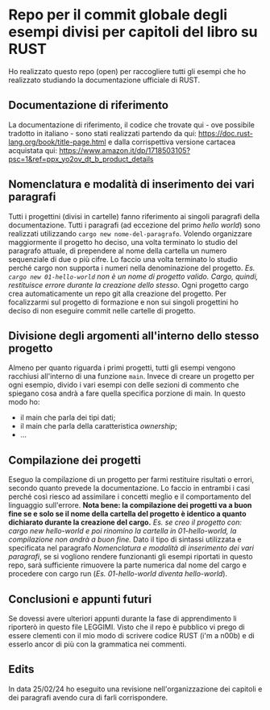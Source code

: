 # Repo per il commit globale degli esempi divisi per capitoli del libro su RUST

Ho realizzato questo repo (open) per raccogliere tutti gli esempi che ho realizzato studiando la documentazione ufficiale di RUST.

## Documentazione di riferimento

La documentazione di riferimento, il codice che trovate qui - ove possibile tradotto in italiano - sono stati realizzati partendo da qui: https://doc.rust-lang.org/book/title-page.html e dalla corrispettiva versione cartacea acquistata qui: https://www.amazon.it/dp/1718503105?psc=1&ref=ppx_yo2ov_dt_b_product_details

## Nomenclatura e modalità di inserimento dei vari paragrafi

Tutti i progettini (divisi in cartelle) fanno riferimento ai singoli paragrafi della documentazione. Tutti i paragrafi (ad eccezione del primo _hello world_) sono realizzati utilizzando `cargo new nome-del-paragrafo`. Volendo organizzare maggiormente il progetto ho deciso, una volta terminato lo studio del paragrafo attuale, di prependere al nome della cartella un numero sequenziale di due o più cifre. Lo faccio una volta terminato lo studio perché cargo non supporta i numeri nella denominazione del progetto. _Es. `cargo new 01-hello-world` non è un nome di progetto valido. Cargo, quindi, restituisce errore durante la creazione dello stesso_.
Ogni progetto cargo crea automaticamente un repo git alla creazione del progetto. Per focalizzarmi sul progetto di formazione e non sui singoli progettini ho deciso di non eseguire commit nelle cartelle di progetto.

## Divisione degli argomenti all'interno dello stesso progetto

Almeno per quanto riguarda i primi progetti, tutti gli esempi vengono racchiusi all'interno di una funzione `main`. Invece di creare un progetto per ogni esempio, divido i vari esempi con delle sezioni di commento che spiegano cosa andrà a fare quella specifica porzione di main. In questo modo ho:

- il main che parla dei tipi dati;
- il main che parla della caratteristica _ownership_;
- ...

## Compilazione dei progetti

Eseguo la compilazione di un progetto per farmi restituire risultati o errori, secondo quanto prevede la documentazione. Lo faccio in entrambi i casi perché così riesco ad assimilare i concetti meglio e il comportamento del linguaggio sull'errore.
**Nota bene: la compilazione dei progetti va a buon fine se e solo se il nome della cartella del progetto è identico a quanto dichiarato durante la creazione del cargo.**
_Es. se creo il progetto con: cargo new hello-world e poi rinomino la cartella in 01-hello-world, la compilazione non andrà a buon fine._
Dato il tipo di sintassi utilizzata e specificata nel paragrafo _Nomenclatura e modalità di inserimento dei vari paragrafi_, se si vogliono rendere funzionanti gli esempi riportati in questo repo, sarà sufficiente rimuovere la parte numerica dal nome del cargo e procedere con cargo run (_Es. 01-hello-world diventa hello-world_).

## Conclusioni e appunti futuri

Se dovessi avere ulteriori appunti durante la fase di apprendimento li riporterò in questo file LEGGIMI. Visto che il repo è pubblico vi prego di essere clementi con il mio modo di scrivere codice RUST (i'm a n00b) e di esserlo ancor di più con la grammatica nei commenti.

## Edits

In data 25/02/24 ho eseguito una revisione nell'organizzazione dei capitoli e dei paragrafi avendo cura di farli corrispondere.
